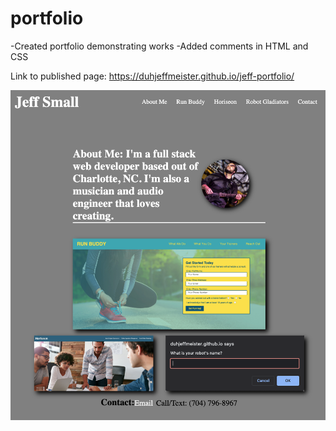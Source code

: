 # portfolio

-Created portfolio demonstrating works
-Added comments in HTML and CSS

Link to published page: https://duhjeffmeister.github.io/jeff-portfolio/

![screenshot](./images/screenshot.png)
